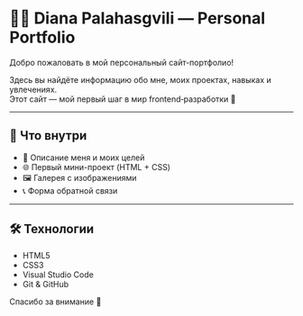 # 👩‍💻 Diana Palahasgvili — Personal Portfolio

Добро пожаловать в мой персональный сайт-портфолио!

Здесь вы найдёте информацию обо мне, моих проектах, навыках и увлечениях.  
Этот сайт — мой первый шаг в мир frontend‑разработки 💫

---

## 🚀 Что внутри

- 🧠 Описание меня и моих целей
- 🌐 Первый мини-проект (HTML + CSS)
- 🖼️ Галерея с изображениями
- 📞 Форма обратной связи

---

## 🛠️ Технологии

- HTML5
- CSS3
- Visual Studio Code
- Git & GitHub

Спасибо за внимание 💛
